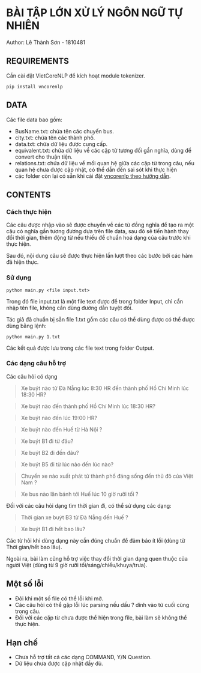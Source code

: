 # BÀI TẬP LỚN XỬ LÝ NGÔN NGỮ TỰ NHIÊN
Author: Lê Thành Sơn - 1810481
## REQUIREMENTS
Cần cài đặt VietCoreNLP để kích hoạt module tokenizer.
```
pip install vncorenlp
```

## DATA
Các file data bao gồm:
* BusName.txt: chứa tên các chuyến bus.
* city.txt: chứa tên các thành phố.
* data.txt: chứa dữ liệu được cung cấp.
* equivalent.txt: chứa dữ liệu về các cặp từ tương đối gần nghĩa, dùng để convert cho thuận tiện.
* relations.txt: chứa dữ liệu về mối quan hệ giữa các cặp từ trong câu, nếu quan hệ chưa được cập nhật, có thể dẫn đến sai sót khi thực hiện
* các folder còn lại có sẵn khi cài đặt [vncorenlp theo hướng dẫn](https://github.com/vncorenlp/VnCoreNLP).
## CONTENTS
### Cách thực hiện
Các câu được nhập vào sẽ được chuyển về các từ đồng nghĩa để tạo ra một câu có nghĩa gần tương đương dựa trên file data,
sau đó sẽ tiến hành thay đổi thời gian, thêm động từ nếu thiếu để chuẩn hoá dạng của câu trước khi thực hiện.

Sau đó, nội dung câu sẽ được thực hiện lần lượt theo các bước bởi các hàm đã hiện thực.
### Sử dụng
```
python main.py <file input.txt>
```
Trong đó file input.txt là một file text được để trong folder Input, 
chỉ cần nhập tên file, không cần dùng đường dẫn tuyệt đối.

Tác giả đã chuẩn bị sẵn file 1.txt gồm các câu có thể dùng được có thể được dùng bằng lệnh:
```
python main.py 1.txt 
```
Các kết quả được lưu trong các file text trong folder Output.
### Các dạng câu hỗ trợ 
Các câu hỏi có dạng 
> Xe buýt nào từ Đà Nẵng lúc 8:30 HR đến thành phố Hồ Chí Minh lúc 18:30 HR?

> Xe buýt nào đến thành phố Hồ Chí Minh lúc 18:30 HR?

> Xe buýt nào đến lúc 19:00 HR?

> Xe buýt nào đến Huế từ Hà Nội ?

> Xe buýt B1 đi từ đâu?

> Xe buýt B2 đi đến đâu?

> Xe buýt B5 đi từ lúc nào đến lúc nào?

> Chuyến xe nào xuất phát từ thành phố đáng sống đến thủ đô của Việt Nam ?

> Xe bus nào lăn bánh tới Huế lúc 10 giờ rưỡi tối ?

Đối với các câu hỏi dạng tìm thời gian đi, có thể sử dụng các dạng:
> Thời gian xe buýt B3 từ Đà Nẵng đến Huế ?

> Xe buýt B1 đi hết bao lâu?

Các từ hỏi khi dùng dạng này cần đúng chuẩn để đảm bảo ít lỗi (dùng từ Thời gian/hết bao lâu).

Ngoài ra, bài làm cũng hỗ trợ việc thay đổi thời gian dạng quen thuộc của người Việt (dùng từ 9 giờ rưỡi tối/sáng/chiều/khuya/trưa).

## Một số lỗi
- Đôi khi một số file có thể lỗi khi mở.
- Các câu hỏi có thể gặp lỗi lúc parsing nếu dấu ? dính vào từ cuối cùng trong câu.
- Đối với các cặp từ chưa được thể hiện trong file, bài làm sẽ không thể thực hiện.
## Hạn chế
* Chưa hỗ trợ tất cả các dạng COMMAND, Y/N Question.
* Dữ liệu chưa được cập nhật đầy đủ.
